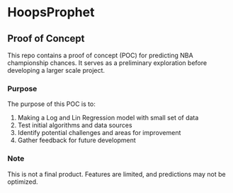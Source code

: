 # HoopsProphet

## Proof of Concept

This repo contains a proof of concept (POC) for predicting NBA championship chances. It serves as a preliminary exploration before developing a larger scale project.

### Purpose

The purpose of this POC is to:

1. Making a Log and Lin Regression model with small set of data
2. Test initial algorithms and data sources
3. Identify potential challenges and areas for improvement
4. Gather feedback for future development

### Note

This is not a final product. Features are limited, and predictions may not be optimized.

